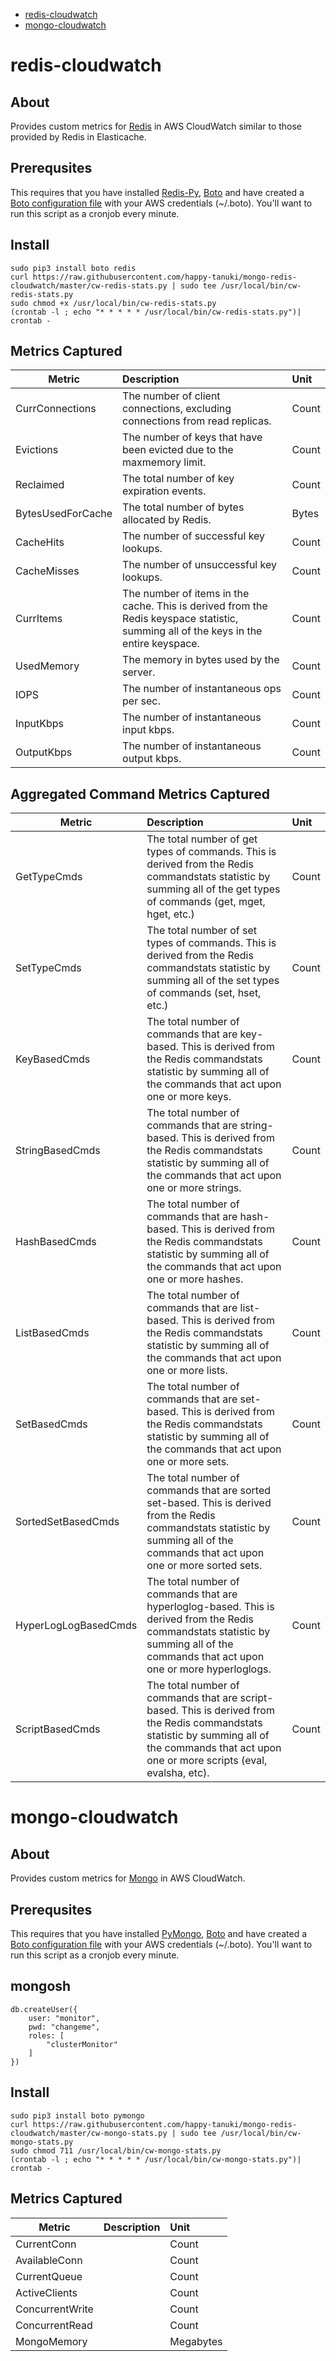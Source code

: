 * [redis-cloudwatch](./README.md#redis-cloudwatch)
* [mongo-cloudwatch](./README.md#mongo-cloudwatch)

redis-cloudwatch
================

## About
Provides custom metrics for [Redis](http://redis.io) in AWS CloudWatch similar to those provided by Redis in Elasticache.
## Prerequsites
This requires that you have installed [Redis-Py](https://github.com/andymccurdy/redis-py), [Boto](https://github.com/boto/boto) and have created a [Boto configuration file](http://docs.pythonboto.org/en/latest/boto_config_tut.html) with your AWS credentials (~/.boto). You'll want to run this script as a cronjob every minute.
## Install
    sudo pip3 install boto redis
    curl https://raw.githubusercontent.com/happy-tanuki/mongo-redis-cloudwatch/master/cw-redis-stats.py | sudo tee /usr/local/bin/cw-redis-stats.py
    sudo chmod +x /usr/local/bin/cw-redis-stats.py
    (crontab -l ; echo "* * * * * /usr/local/bin/cw-redis-stats.py")| crontab -


## Metrics Captured
| Metric   |  Description | Unit |
|----------|:-------------|:------|
|CurrConnections | The number of client connections, excluding connections from read replicas. | Count
|Evictions | The number of keys that have been evicted due to the maxmemory limit. | Count
|Reclaimed | The total number of key expiration events. | Count
|BytesUsedForCache | The total number of bytes allocated by Redis. | Bytes
|CacheHits | The number of successful key lookups. | Count
|CacheMisses | The number of unsuccessful key lookups. | Count
|CurrItems | The number of items in the cache. This is derived from the Redis keyspace statistic, summing all of the keys in the entire keyspace. | Count
|UsedMemory | The memory in bytes used by the server. | Count
|IOPS | The number of instantaneous ops per sec. | Count
|InputKbps | The number of instantaneous input kbps. | Count
|OutputKbps | The number of instantaneous output kbps. | Count




## Aggregated Command Metrics Captured
| Metric   |  Description | Unit |
|----------|:-------------|:------|
|GetTypeCmds | The total number of get types of commands. This is derived from the Redis commandstats statistic by summing all of the get types of commands (get, mget, hget, etc.) | Count
|SetTypeCmds | The total number of set types of commands. This is derived from the Redis commandstats statistic by summing all of the set types of commands (set, hset, etc.) | Count
|KeyBasedCmds | The total number of commands that are key-based. This is derived from the Redis commandstats statistic by summing all of the commands that act upon one or more keys. | Count
|StringBasedCmds | The total number of commands that are string-based. This is derived from the Redis commandstats statistic by summing all of the commands that act upon one or more strings. | Count
|HashBasedCmds | The total number of commands that are hash-based. This is derived from the Redis commandstats statistic by summing all of the commands that act upon one or more hashes. | Count
|ListBasedCmds | The total number of commands that are list-based. This is derived from the Redis commandstats statistic by summing all of the commands that act upon one or more lists. | Count
|SetBasedCmds | The total number of commands that are set-based. This is derived from the Redis commandstats statistic by summing all of the commands that act upon one or more sets. | Count
|SortedSetBasedCmds | The total number of commands that are sorted set-based. This is derived from the Redis commandstats statistic by summing all of the commands that act upon one or more sorted sets.  | Count
|HyperLogLogBasedCmds | The total number of commands that are hyperloglog-based. This is derived from the Redis commandstats statistic by summing all of the commands that act upon one or more hyperloglogs. | Count 
|ScriptBasedCmds | The total number of commands that are script-based. This is derived from the Redis commandstats  statistic by summing all of the commands that act upon one or more scripts (eval, evalsha, etc). | Count



mongo-cloudwatch
================

## About
Provides custom metrics for [Mongo](https://www.mongodb.com/) in AWS CloudWatch.
## Prerequsites
This requires that you have installed [PyMongo](https://pymongo.readthedocs.io/), [Boto](https://github.com/boto/boto) and have created a [Boto configuration file](http://docs.pythonboto.org/en/latest/boto_config_tut.html) with your AWS credentials (~/.boto). You'll want to run this script as a cronjob every minute.
## mongosh
    db.createUser({
        user: "monitor",
        pwd: "changeme",
        roles: [
            "clusterMonitor"
        ]
    })
## Install
    sudo pip3 install boto pymongo
    curl https://raw.githubusercontent.com/happy-tanuki/mongo-redis-cloudwatch/master/cw-mongo-stats.py | sudo tee /usr/local/bin/cw-mongo-stats.py
    sudo chmod 711 /usr/local/bin/cw-mongo-stats.py
    (crontab -l ; echo "* * * * * /usr/local/bin/cw-mongo-stats.py")| crontab -


## Metrics Captured
| Metric   |  Description | Unit |
|----------|:-------------|:------|
| CurrentConn | | Count
| AvailableConn | | Count
| CurrentQueue | | Count
| ActiveClients | | Count
| ConcurrentWrite | | Count
| ConcurrentRead | | Count
| MongoMemory | | Megabytes

